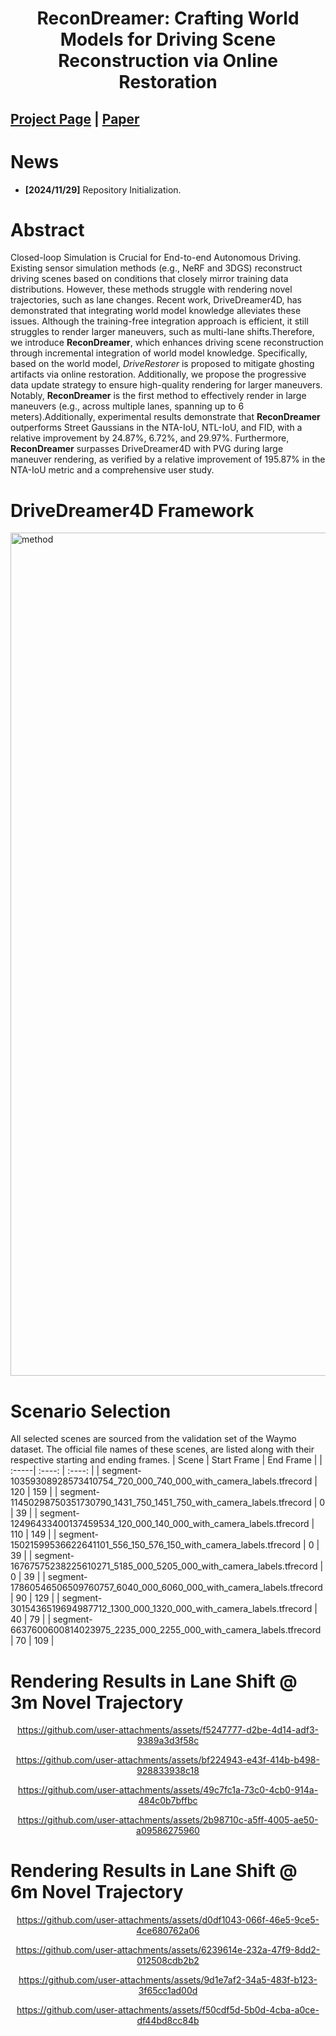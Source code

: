 <div align="center">   
  
# ReconDreamer: Crafting World Models for Driving Scene Reconstruction via Online Restoration
</div>

 
## [Project Page](https://recondreamer.github.io/) | [Paper]()

# News
- **[2024/11/29]** Repository Initialization.

# Abstract 
Closed-loop Simulation is Crucial for End-to-end Autonomous Driving. Existing sensor simulation methods (e.g., NeRF and 3DGS) reconstruct driving scenes based on conditions that closely mirror training data distributions. However, these methods struggle with rendering novel trajectories, such as lane changes. Recent work, DriveDreamer4D, has demonstrated that integrating world model knowledge alleviates these issues. Although the training-free integration approach is efficient, it still struggles to render larger maneuvers, such as multi-lane shifts.Therefore, we introduce **ReconDreamer**, which enhances driving scene reconstruction through incremental integration of world model knowledge. Specifically, based on the world model, *DriveRestorer* is proposed to mitigate ghosting artifacts via online restoration. Additionally, we propose the progressive data update strategy to ensure high-quality rendering for larger maneuvers. Notably, **ReconDreamer** is the first method to effectively render in large maneuvers (e.g., across multiple lanes, spanning up to 6 meters).Additionally, experimental results demonstrate that **ReconDreamer** outperforms Street Gaussians in the NTA-IoU, NTL-IoU, and FID, with a relative improvement by 24.87%, 6.72%, and 29.97%. Furthermore, **ReconDreamer** surpasses DriveDreamer4D with PVG during large maneuver rendering, as verified by a relative improvement of 195.87% in the NTA-IoU metric and a comprehensive user study.
# DriveDreamer4D Framework

<img width="1349" alt="method" src="https://github.com/user-attachments/assets/e9d52662-f657-4d56-8b4c-aab8de2549c9">

# Scenario Selection

All selected scenes are sourced from the validation set of the Waymo dataset. The official file names of these scenes, are listed along with their respective starting and ending frames.
| Scene | Start Frame | End Frame |
| :-----| :----: | :----: |
| segment-10359308928573410754_720_000_740_000_with_camera_labels.tfrecord | 120 | 159 |
| segment-11450298750351730790_1431_750_1451_750_with_camera_labels.tfrecord | 0 | 39 |
| segment-12496433400137459534_120_000_140_000_with_camera_labels.tfrecord | 110 | 149 |
| segment-15021599536622641101_556_150_576_150_with_camera_labels.tfrecord | 0 | 39 |
| segment-16767575238225610271_5185_000_5205_000_with_camera_labels.tfrecord | 0 | 39 |
| segment-17860546506509760757_6040_000_6060_000_with_camera_labels.tfrecord | 90 | 129 |
| segment-3015436519694987712_1300_000_1320_000_with_camera_labels.tfrecord | 40 | 79 |
| segment-6637600600814023975_2235_000_2255_000_with_camera_labels.tfrecord | 70 | 109 |

# Rendering Results in Lane Shift @ 3m Novel Trajectory
<div align="center">   
  
https://github.com/user-attachments/assets/f5247777-d2be-4d14-adf3-9389a3d3f58c

</div>
<div align="center">   

https://github.com/user-attachments/assets/bf224943-e43f-414b-b498-928833938c18

</div>
<div align="center">   

 https://github.com/user-attachments/assets/49c7fc1a-73c0-4cb0-914a-484c0b7bffbc

</div>
<div align="center">   

  https://github.com/user-attachments/assets/2b98710c-a5ff-4005-ae50-a09586275960

</div>




# Rendering Results in Lane Shift @ 6m Novel Trajectory

<div align="center">   

https://github.com/user-attachments/assets/d0df1043-066f-46e5-9ce5-4ce680762a06

</div>
<div align="center">   

https://github.com/user-attachments/assets/6239614e-232a-47f9-8dd2-012508cdb2b2

</div>
<div align="center">   

https://github.com/user-attachments/assets/9d1e7af2-34a5-483f-b123-3f65cc1ad00d

</div>
<div align="center">   

https://github.com/user-attachments/assets/f50cdf5d-5b0d-4cba-a0ce-df44bd8cc84b


</div>


